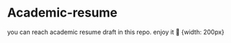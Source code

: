 # Academic-resume
you can reach academic resume draft in this repo. 
enjoy it :muscle:
![<img src="image.png" width="250"/>](https://user-images.githubusercontent.com/74038190/216121964-513bdf95-3c8c-429a-82bc-7c770caca8fc.png){width: 200px}
